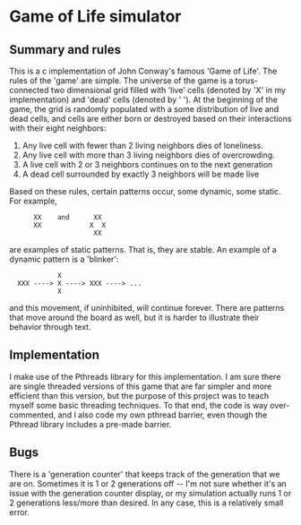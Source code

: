 # Game of Life simulator

## Summary and rules

This is a c implementation of John Conway's famous 'Game of Life'. The rules of the
'game' are simple. The universe of the game is a torus-connected two dimensional grid
filled with 'live' cells (denoted by 'X' in my implementation) and 'dead' cells (denoted
by ' '). At the beginning of the game, the grid is randomly populated with a some
distribution of live and dead cells, and cells are either born or destroyed based on
their interactions with their eight neighbors:

1) Any live cell with fewer than 2 living neighbors dies of loneliness.
2) Any live cell with more than 3 living neighbors dies of overcrowding.
3) A live cell with 2 or 3 neighbors continues on to the next generation
4) A dead cell surrounded by exactly 3 neighbors will be made live

Based on these rules, certain patterns occur, some dynamic, some static. For example,
                     
          XX    and      XX
          XX            X  X
                         XX

are examples of static patterns. That is, they are stable. An example of a dynamic 
pattern is a 'blinker':

                X 
      XXX ----> X ----> XXX ----> ...
                X

and this movement, if uninhibited, will continue forever. There are patterns that move
around the board as well, but it is harder to illustrate their behavior through text.

## Implementation
I make use of the Pthreads library for this implementation. I am sure there are single
threaded versions of this game that are far simpler and more efficient than this version,
but the purpose of this project was to teach myself some basic threading techniques.
To that end, the code is way over-commented, and I also code my own pthread barrier, even
though the Pthread library includes a pre-made barrier.

## Bugs
There is a 'generation counter' that keeps track of the generation that we are on. 
Sometimes it is 1 or 2 generations off -- I'm not sure whether it's an issue with the 
generation counter display, or my simulation actually runs 1 or 2 generations less/more 
than desired. In any case, this is a relatively small error.
